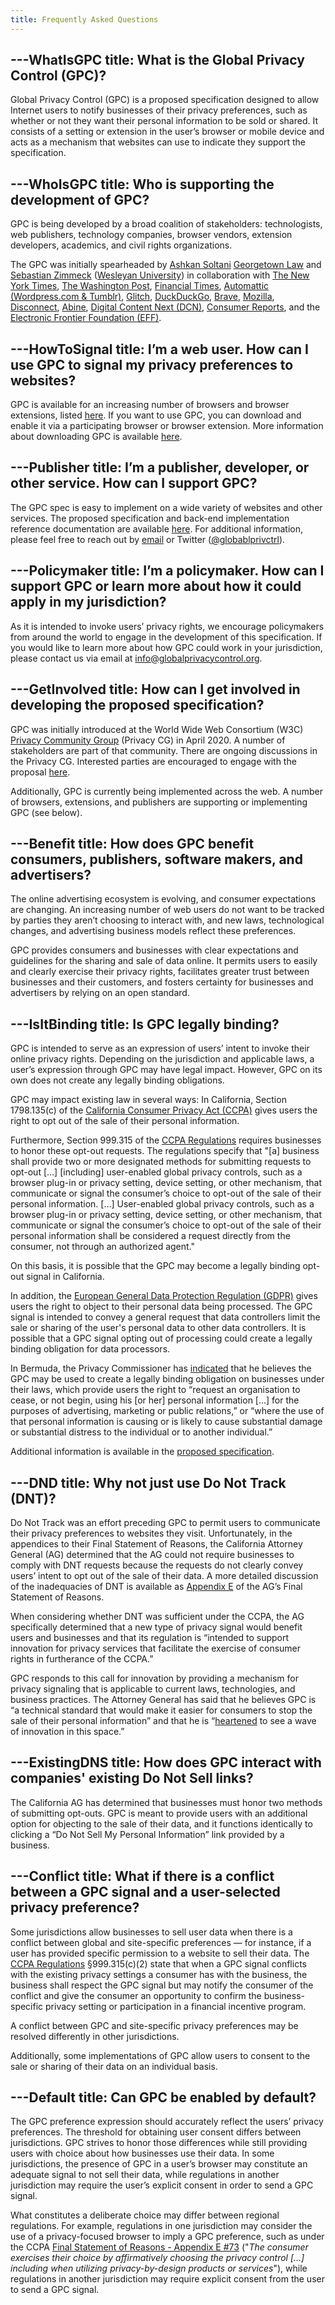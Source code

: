 ```yaml
---
title: Frequently Asked Questions
---
```


---WhatIsGPC
title: What is the Global Privacy Control (GPC)?
---

Global Privacy Control (GPC) is a proposed specification designed to allow
Internet users to notify businesses of their privacy preferences, such as
whether or not they want their personal information to be sold or shared. It
consists of a setting or extension in the user’s browser or mobile device and
acts as a mechanism that websites can use to indicate they support the
specification.


---WhoIsGPC
title: Who is supporting the development of GPC?
---

GPC is being developed by a broad coalition of stakeholders:
technologists, web publishers, technology companies,
browser vendors, extension developers, academics, and
civil rights organizations.

The GPC was initially spearheaded by [Ashkan
Soltani](https://twitter.com/ashk4n) [Georgetown
Law](https://www.georgetowntech.org/) and [Sebastian
Zimmeck](https://twitter.com/SZimmeck) ([Wesleyan
University](https://www.wesleyan.edu/)) in collaboration with [The New York
Times](https://www.nytimes.com), [The Washington
Post](https://www.washingtonpost.com/), [Financial Times](https://www.ft.com/),
[Automattic (Wordpress.com & Tumblr)](https://automattic.com/),
[Glitch](https://glitch.com/),
[DuckDuckGo](https://spreadprivacy.com/announcing-global-privacy-control/),
[Brave](https://brave.com/global-privacy-control/),
[Mozilla](https://www.mozilla.org/en-US/), [Disconnect](https://disconnect.me/),
[Abine](https://www.abine.com/blog/2020/online-privacy-leaders-launch-gpc-global-privacy-control-standard/),
[Digital Content Next (DCN)](https://digitalcontentnext.org/), [Consumer
Reports](https://advocacy.consumerreports.org/issue/tech-privacy/), and the
[Electronic Frontier Foundation (EFF)](https://www.eff.org/).


---HowToSignal
title: I’m a web user. How can I use GPC to signal my privacy preferences to websites?
---

GPC is available for an increasing number of browsers and browser extensions,
listed [here](https://globalprivacycontrol.org/#download). If you want to use
GPC, you can download and enable it via a participating browser or browser
extension. More information about downloading GPC is available
[here](https://globalprivacycontrol.org/).

---Publisher
title: I’m a publisher, developer, or other service. How can I support GPC?
---

The GPC spec is easy to implement on a wide variety of websites and other
services. The proposed specification and back-end implementation reference
documentation are available [here](https://global-privacy-control.glitch.me/).
For additional information, please feel free to reach out by
[email](mailto:info@globalprivacycontrol.org) or Twitter
([@globablprivctrl](https://twitter.com/globalprivctrl)).

---Policymaker
title: I’m a policymaker. How can I support GPC or learn more about how it could apply in my jurisdiction?
---

As it is intended to invoke users’ privacy rights, we encourage policymakers
from around the world to engage in the development of this specification. If you
would like to learn more about how GPC could work in your jurisdiction, please
contact us via email at
[info@globalprivacycontrol.org](mailto:info@globalprivacycontrol.org).


---GetInvolved
title: How can I get involved in developing the proposed specification?
---

GPC was initially introduced at the World Wide Web Consortium (W3C) [Privacy
Community Group](https://privacycg.github.io/) (Privacy CG) in April 2020. A
number of stakeholders are part of that community.  There are ongoing
discussions in the Privacy CG. Interested parties are encouraged to engage with
the proposal [here](https://github.com/privacycg/proposals/issues/10/).


Additionally, GPC is currently being implemented across the web. A number of
browsers, extensions, and publishers are supporting or implementing GPC (see
below).

---Benefit
title: How does GPC benefit consumers, publishers, software makers, and advertisers?
---

The online advertising ecosystem is evolving, and consumer expectations are
changing. An increasing number of web users do not want to be tracked by parties
they aren’t choosing to interact with, and new laws, technological changes, and
advertising business models reflect these preferences.

GPC provides consumers and businesses with clear expectations and guidelines for
the sharing and sale of data online. It permits users to easily and clearly
exercise their privacy rights, facilitates greater trust between businesses and
their customers, and fosters certainty for businesses and advertisers by relying
on an open standard.


---IsItBinding
title: Is GPC legally binding?
---

GPC is intended to serve as an expression of users’ intent to
invoke their online privacy rights. Depending on the jurisdiction
and applicable laws, a user’s expression through GPC may have
legal impact. However, GPC on its own does not create any
legally binding obligations.

GPC may impact existing law in several ways: In California, Section 1798.135(c)
of the [California Consumer Privacy Act
(CCPA)](http://leginfo.legislature.ca.gov/faces/codes_displayText.xhtml?division=3.&part=4.&lawCode=CIV&title=1.81.5)
gives users the right to opt out of the sale of their personal information.


Furthermore, Section 999.315 of the [CCPA
Regulations](https://oag.ca.gov/privacy/ccpa/regs) requires businesses to honor
these opt-out requests. The regulations specify that "[a] business shall provide
two or more designated methods for submitting requests to opt-out […]
[including] user-enabled global privacy controls, such as a browser plug-in or
privacy setting, device setting, or other mechanism, that communicate or signal
the consumer’s choice to opt-out of the sale of their personal information. […]
User-enabled global privacy controls, such as a browser plug-in or privacy
setting, device setting, or other mechanism, that communicate or signal the
consumer’s choice to opt-out of the sale of their personal information shall be
considered a request directly from the consumer, not through an authorized
agent."

On this basis, it is possible that the GPC may become a legally binding opt-out
signal in California.

In addition, the [European General Data Protection Regulation
(GDPR)](https://gdpr-info.eu/) gives users the right to object to their personal
data being processed. The GPC signal is intended to convey a general request
that data controllers limit the sale or sharing of the user's personal data to
other data controllers.  It is possible that a GPC signal opting out of
processing could create a legally binding obligation for data processors.

In Bermuda, the Privacy Commissioner has
[indicated](https://www.privacy.bm/post/global-privacy-control-interoperability-in-action)
that he believes the GPC may be used to create a legally binding obligation on
businesses under their laws, which provide users the right to “request an
organisation to cease, or not begin, using his [or her] personal information
[…] for the purposes of advertising, marketing or public relations,” or
“where the use of that personal information is causing or is likely to cause
substantial damage or substantial distress to the individual or to another
individual.”

Additional information is available in the [proposed
specification](https://globalprivacycontrol.github.io/gpc-spec/).

---DND
title: Why not just use Do Not Track (DNT)?
---

Do Not Track was an effort preceding GPC to permit users to communicate their
privacy preferences to websites they visit. Unfortunately, in the appendices to
their Final Statement of Reasons, the California Attorney General (AG)
determined that the AG could not require businesses to comply with DNT requests
because the requests do not clearly convey users’ intent to opt out of the sale
of their data. A more detailed discussion of the inadequacies of DNT is
available as [Appendix E](https://oag.ca.gov/privacy/ccpa/regs) of
the AG’s Final Statement of Reasons.

When considering whether DNT was sufficient under the CCPA, the AG specifically
determined that a new type of privacy signal would benefit users and businesses
and that its regulation is “intended to support innovation for privacy services
that facilitate the exercise of consumer rights in furtherance of the CCPA.”

GPC responds to this call for innovation by providing a mechanism for privacy
signaling that is applicable to current laws, technologies, and business
practices. The Attorney General has said that he believes GPC is “a technical
standard that would make it easier for consumers to stop the sale of their
personal information” and that he is
“[heartened](https://twitter.com/AGBecerra/status/1313884769478828032?s=20) to
see a wave of innovation in this space.”


---ExistingDNS
title: How does GPC interact with companies' existing Do Not Sell links?
---

The California AG has determined that businesses must honor two methods of
submitting opt-outs.  GPC is meant to provide users with an additional option
for objecting to the sale of their data, and it functions identically to
clicking a “Do Not Sell My Personal Information” link provided by a business.

---Conflict
title: What if there is a conflict between a GPC signal and a user-selected privacy preference?
---

Some jurisdictions allow businesses to sell user data when there is a conflict
between global and site-specific preferences — for instance, if a user has
provided specific permission to a website to sell their data. The [CCPA
Regulations](https://globalprivacycontrol.github.io/gpc-spec/#bib-ccpa-regulations)
§999.315(c)(2) state that when a GPC signal conflicts with the existing privacy
settings a consumer has with the business, the business shall respect the GPC
signal but may notify the consumer of the conflict and give the consumer an
opportunity to confirm the business-specific privacy setting or participation in
a financial incentive program.

A conflict between GPC and site-specific privacy preferences may be resolved
differently in other jurisdictions.

Additionally, some implementations of GPC allow users to consent to the sale or
sharing of their data on an individual basis.

---Default
title: Can GPC be enabled by default?
---

The GPC preference expression should accurately reflect the users’ privacy
preferences.  The threshold for obtaining user consent differs between
jurisdictions. GPC strives to honor those differences while still providing
users with choice about how businesses use their data. In some jurisdictions,
the presence of GPC in a user’s browser may constitute an adequate signal to not
sell their data, while regulations in another jurisdiction may require the
user’s explicit consent in order to send a GPC signal.

What constitutes a deliberate choice may differ between regional
regulations. For example, regulations in one jurisdiction may consider the use
of a privacy-focused browser to imply a GPC preference, such as under the CCPA
[Final Statement of Reasons - Appendix E
#73](https://oag.ca.gov/sites/all/files/agweb/pdfs/privacy/ccpa-fsor-appendix-e.pdf)
("_The consumer exercises their choice by affirmatively choosing the privacy
control […]  including when utilizing privacy-by-design products or
services_"), while regulations in another jurisdiction may require explicit
consent from the user to send a GPC signal.
